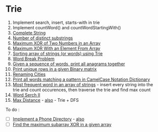 # Trie

1. Implement search, insert, starts-with in trie
2. Implement countWord() and countWordStartingWith()
3. [Complete String](https://www.codingninjas.com/codestudio/problems/complete-string_2687860?utm_source=youtube&utm_medium=affiliate&utm_campaign=striver_tries_videos)
4. [Number of distinct substrings](https://takeuforward.org/data-structure/number-of-distinct-substrings-in-a-string-using-trie/)
5. [Maximum XOR of Two Numbers in an Array](https://www.geeksforgeeks.org/maximum-xor-of-two-numbers-in-an-array/)
6. [Maximum XOR With an Element From Array](https://leetcode.com/problems/maximum-xor-with-an-element-from-array/)
7. [Sorting array of strings (or words) using Trie](https://www.geeksforgeeks.org/sorting-array-strings-words-using-trie-set-2-handling-duplicates/)
8. [Word Break Problem](https://www.geeksforgeeks.org/word-break-problem-trie-solution/)
9. [Given a sequence of words, print all anagrams together](https://www.geeksforgeeks.org/given-a-sequence-of-words-print-all-anagrams-together-set-2/)
10. [Print unique rows in a given Binary matrix](https://www.geeksforgeeks.org/print-unique-rows/)
11. [Renaming Cities](https://practice.geeksforgeeks.org/problems/renaming-cities28581833/0/)
12. [Print all words matching a pattern in CamelCase Notation Dictionary](https://www.geeksforgeeks.org/print-words-matching-pattern-camelcase-notation-dictonary/)
13. [Most frequent word in an array of strings](https://practice.geeksforgeeks.org/problems/most-frequent-word-in-an-array-of-strings3528/0/) - insert every string into the trie and count occurences, then traverse the trie and find max count
14. [Word Serch II](https://leetcode.com/problems/word-search-ii/)
15. [Max Distance](https://leetcode.com/discuss/interview-question/350363/google-oa-2018-max-distance) - [also](https://leetcode.com/playground/Yw5YVezN) - Trie + DFS

To do :

- [ ] [Implement a Phone Directory](https://www.geeksforgeeks.org/implement-a-phone-directory/) - [also](https://youtu.be/DfkLGiW8vNA)
- [ ] [Find the maximum subarray XOR in a given array](https://www.geeksforgeeks.org/find-the-maximum-subarray-xor-in-a-given-array/)
